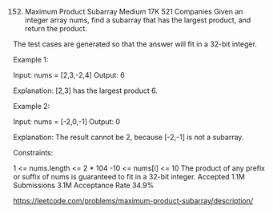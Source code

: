 152. Maximum Product Subarray
Medium
17K
521
Companies
Given an integer array nums, find a 
subarray
 that has the largest product, and return the product.

The test cases are generated so that the answer will fit in a 32-bit integer.

 

Example 1:

Input: nums = [2,3,-2,4]
Output: 6

Explanation: [2,3] has the largest product 6.


Example 2:

Input: nums = [-2,0,-1]
Output: 0

Explanation: The result cannot be 2, because [-2,-1] is not a subarray.
 

Constraints:

1 <= nums.length <= 2 * 104
-10 <= nums[i] <= 10
The product of any prefix or suffix of nums is guaranteed to fit in a 32-bit integer.
Accepted
1.1M
Submissions
3.1M
Acceptance Rate
34.9%

https://leetcode.com/problems/maximum-product-subarray/description/

